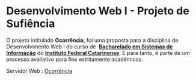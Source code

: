 Desenvolvimento Web I - Projeto de Sufiência
=====================

O projeto intitulado **Ocorrência**, foi uma proposta para a disciplina de Desenvolvimento Web I do curso de  [**Bacharelado em Sistemas de Informação**](http://bsi.araquari.ifc.edu.br/) do [**Instituto Federal Catarinense**](http://araquari.ifc.edu.br/). E para tanto, é parte de um processo avaliativo para fins estritamente acadêmicos.

Servidor Web : [Ocorrência](http://lopes.pythonanywhere.com/)
